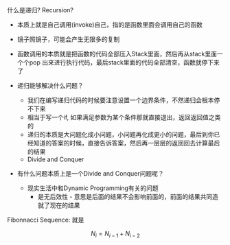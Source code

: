 什么是递归? Recursion?

- 本质上就是自己调用(invoke)自己，指的是函数里面会调用自己的函数
- 镜子照镜子，可能会产生无限多的复制
- 函数调用的本质就是把函数的代码全部压入Stack里面，然后再从stack里面一个个pop 出来进行执行代码，最后stack里面的代码全部清空，函数就停下来了


- 递归能够解决什么问题？
	- 我们在编写递归代码的时候要注意设置一个边界条件，不然递归会根本停不下来
	- 相当于写一个if, 如果满足参数为某个条件那就直接退出，返回返回值之类的
	- 递归的本质是大问题化成小问题，小问题再化成更小的问题，最后到你已经知道的答案的时候，直接告诉答案，然后再一层层的返回回去计算最后的结果
	- Divide and Conquer
- 有什么问题本质上是一个Divide and Conquer问题呢？
	- 现实生活中和Dynamic Programming有关的问题
		- 是无后效性 - 意思是后面的结果不会影响前面的，前面的结果共同造就了现在的结果

Fibonnacci Sequence: 就是 

$$
N_i = N_{i-1} + N_{i-2} 
$$


